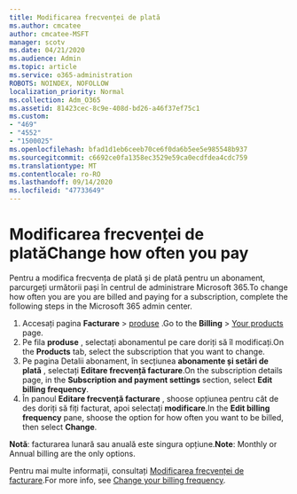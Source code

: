 ```yaml
---
title: Modificarea frecvenței de plată
ms.author: cmcatee
author: cmcatee-MSFT
manager: scotv
ms.date: 04/21/2020
ms.audience: Admin
ms.topic: article
ms.service: o365-administration
ROBOTS: NOINDEX, NOFOLLOW
localization_priority: Normal
ms.collection: Adm_O365
ms.assetid: 81423cec-8c9e-408d-bd26-a46f37ef75c1
ms.custom:
- "469"
- "4552"
- "1500025"
ms.openlocfilehash: bfad1d1eb6ceeb70ce6f0da6b5ee5e985548b937
ms.sourcegitcommit: c6692ce0fa1358ec3529e59ca0ecdfdea4cdc759
ms.translationtype: MT
ms.contentlocale: ro-RO
ms.lasthandoff: 09/14/2020
ms.locfileid: "47733649"
---
```

# <a name="change-how-often-you-pay"></a><span data-ttu-id="591b5-102">Modificarea frecvenței de plată</span><span class="sxs-lookup"><span data-stu-id="591b5-102">Change how often you pay</span></span>

<span data-ttu-id="591b5-103">Pentru a modifica frecvența de plată și de plată pentru un abonament, parcurgeți următorii pași în centrul de administrare Microsoft 365.</span><span class="sxs-lookup"><span data-stu-id="591b5-103">To change how often you are you are billed and paying for a subscription, complete the following steps in the Microsoft 365 admin center.</span></span>

1. <span data-ttu-id="591b5-104">Accesați pagina **Facturare**  >  [produse](https://go.microsoft.com/fwlink/p/?linkid=842054) .</span><span class="sxs-lookup"><span data-stu-id="591b5-104">Go to the **Billing** > [Your products](https://go.microsoft.com/fwlink/p/?linkid=842054) page.</span></span>
2. <span data-ttu-id="591b5-105">Pe fila **produse** , selectați abonamentul pe care doriți să îl modificați.</span><span class="sxs-lookup"><span data-stu-id="591b5-105">On the **Products** tab, select the subscription that you want to change.</span></span> 
3. <span data-ttu-id="591b5-106">Pe pagina Detalii abonament, în secțiunea **abonamente și setări de plată** , selectați **Editare frecvență facturare**.</span><span class="sxs-lookup"><span data-stu-id="591b5-106">On the subscription details page, in the **Subscription and payment settings** section, select **Edit billing frequency**.</span></span>
4. <span data-ttu-id="591b5-107">În panoul **Editare frecvență facturare** , shoose opțiunea pentru cât de des doriți să fiți facturat, apoi selectați **modificare**.</span><span class="sxs-lookup"><span data-stu-id="591b5-107">In the **Edit billing frequency** pane, shoose the option for how often you want to be billed, then select **Change**.</span></span>

<span data-ttu-id="591b5-108">**Notă**: facturarea lunară sau anuală este singura opțiune.</span><span class="sxs-lookup"><span data-stu-id="591b5-108">**Note**: Monthly or Annual billing are the only options.</span></span>

<span data-ttu-id="591b5-109">Pentru mai multe informații, consultați [Modificarea frecvenței de facturare](https://docs.microsoft.com/microsoft-365/commerce/billing-and-payments/change-payment-frequency).</span><span class="sxs-lookup"><span data-stu-id="591b5-109">For more info, see [Change your billing frequency](https://docs.microsoft.com/microsoft-365/commerce/billing-and-payments/change-payment-frequency).</span></span>

